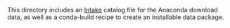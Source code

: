 This directory includes an [Intake](https://intake.readthedocs.io/en/latest/) catalog file for the Anaconda download data, as well as a conda-build recipe to create an installable data package.

